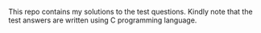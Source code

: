 This repo contains my solutions to the test questions.
Kindly note that the test answers are written using C programming language.
